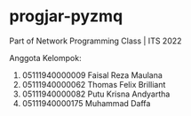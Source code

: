 # progjar-pyzmq
Part of Network Programming Class | ITS 2022

Anggota Kelompok:
1. 05111940000009 Faisal Reza Maulana
2. 05111940000062 Thomas Felix Brilliant
3. 05111940000082 Putu Krisna Andyartha
4. 05111940000175 Muhammad Daffa

